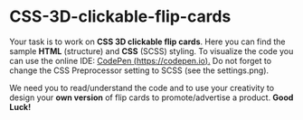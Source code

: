 # CSS-3D-clickable-flip-cards

Your task is to work on **CSS 3D clickable flip cards**. Here you can find the sample **HTML** (structure) and **CSS** (SCSS) styling. To visualize the code you can use the online IDE: [CodePen (https://codepen.io).](https://codepen.io)  Do not forget to change the CSS Preprocessor setting to SCSS (see the settings.png).

We need you to read/understand the code and to use your creativity to design your **own version** of flip cards to promote/advertise a product. **Good Luck!**
